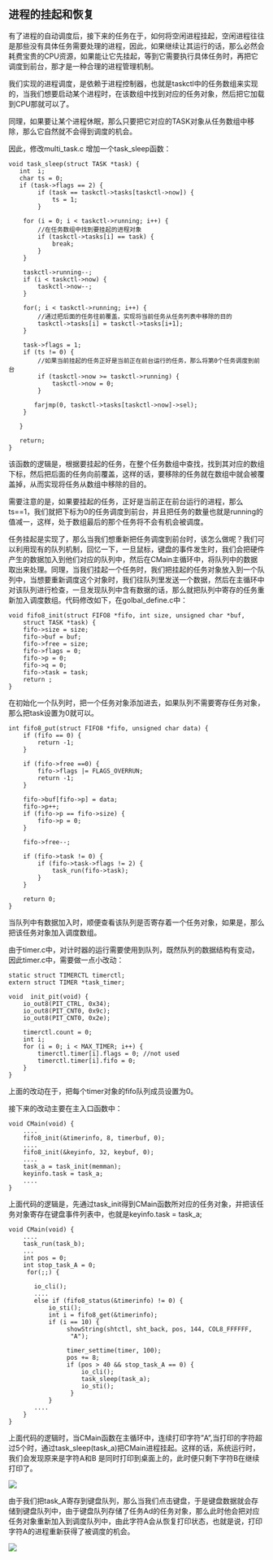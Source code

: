 ## 进程的挂起和恢复



有了进程的自动调度后，接下来的任务在于，如何将空闲进程挂起，空闲进程往往是那些没有具体任务需要处理的进程，因此，如果继续让其运行的话，那么必然会耗费宝贵的CPU资源，如果能让它先挂起，等到它需要执行具体任务时，再把它调度到前台，那才是一种合理的进程管理机制。

我们实现的进程调度，是依赖于进程控制器，也就是taskctl中的任务数组来实现的，当我们想要启动某个进程时，在该数组中找到对应的任务对象，然后把它加载到CPU那就可以了。

同理，如果要让某个进程休眠，那么只要把它对应的TASK对象从任务数组中移除，那么它自然就不会得到调度的机会。

因此，修改multi_task.c 增加一个task_sleep函数：

```
void task_sleep(struct TASK *task) {
   int  i;
   char ts = 0;
   if (task->flags == 2) {
        if (task == taskctl->tasks[taskctl->now]) {
            ts = 1;
        }

    for (i = 0; i < taskctl->running; i++) {
        //在任务数组中找到要挂起的进程对象
        if (taskctl->tasks[i] == task) {
            break;
        }
    }

    taskctl->running--;
    if (i < taskctl->now) {
        taskctl->now--;
    }

    for(; i < taskctl->running; i++) {
        //通过把后面的任务往前覆盖，实现将当前任务从任务列表中移除的目的
        taskctl->tasks[i] = taskctl->tasks[i+1];
    }

    task->flags = 1;
    if (ts != 0) {
        //如果当前挂起的任务正好是当前正在前台运行的任务，那么将第0个任务调度到前台
        if (taskctl->now >= taskctl->running) {
            taskctl->now = 0;
        }

       farjmp(0, taskctl->tasks[taskctl->now]->sel);
    }

   }

   return;
}

```

该函数的逻辑是，根据要挂起的任务，在整个任务数组中查找，找到其对应的数组下标，然后把后面的任务向前覆盖，这样的话，要移除的任务就在数组中就会被覆盖掉，从而实现将任务从数组中移除的目的。

需要注意的是，如果要挂起的任务，正好是当前正在前台运行的进程，那么ts==1，我们就把下标为0的任务调度到前台，并且把任务的数量也就是running的值减一，这样，处于数组最后的那个任务将不会有机会被调度。

任务挂起是实现了，那么当我们想重新把任务调度到前台时，该怎么做呢？我们可以利用现有的队列机制，回忆一下，一旦鼠标，键盘的事件发生时，我们会把硬件产生的数据加入到他们对应的队列中，然后在CMain主循环中，将队列中的数据取出来处理。同理，当我们挂起一个任务时，我们把挂起的任务对象放入到一个队列中，当想要重新调度这个对象时，我们往队列里发送一个数据，然后在主循环中对该队列进行检查，一旦发现队列中含有数据的话，那么就把队列中寄存的任务重新加入调度数组。代码修改如下，在golbal_define.c中：

```
void fifo8_init(struct FIFO8 *fifo, int size, unsigned char *buf, 
    struct TASK *task) {
    fifo->size = size;
    fifo->buf = buf;
    fifo->free = size;
    fifo->flags = 0;
    fifo->p = 0;
    fifo->q = 0;
    fifo->task = task;
    return ;
}
```

在初始化一个队列时，把一个任务对象添加进去，如果队列不需要寄存任务对象，那么把task设置为0就可以。

```
int fifo8_put(struct FIFO8 *fifo, unsigned char data) {
    if (fifo == 0) {
        return -1;
    }    

    if (fifo->free ==0) {
        fifo->flags |= FLAGS_OVERRUN;
        return -1;
    }

    fifo->buf[fifo->p] = data;
    fifo->p++;
    if (fifo->p == fifo->size) {
        fifo->p = 0;
    }

    fifo->free--;

    if (fifo->task != 0) {
        if (fifo->task->flags != 2) {
            task_run(fifo->task);
        }
    }

    return 0;
}
```

当队列中有数据加入时，顺便查看该队列是否寄存着一个任务对象，如果是，那么把该任务对象加入调度数组。

由于timer.c中，对计时器的运行需要使用到队列，既然队列的数据结构有变动，因此timer.c中，需要做一点小改动：

```
static struct TIMERCTL timerctl;
extern struct TIMER *task_timer;

void  init_pit(void) {
    io_out8(PIT_CTRL, 0x34);
    io_out8(PIT_CNT0, 0x9c);
    io_out8(PIT_CNT0, 0x2e);

    timerctl.count = 0;
    int i;
    for (i = 0; i < MAX_TIMER; i++) {
        timerctl.timer[i].flags = 0; //not used
        timerctl.timer[i].fifo = 0;
    }
}
```

上面的改动在于，把每个timer对象的fifo队列成员设置为0。

接下来的改动主要在主入口函数中：

```
void CMain(void) {
    ....
    fifo8_init(&timerinfo, 8, timerbuf, 0);
    ....
    fifo8_init(&keyinfo, 32, keybuf, 0);
    ....
    task_a = task_init(memman);
    keyinfo.task = task_a;
    ....
}
```

上面代码的逻辑是，先通过task_init得到CMain函数所对应的任务对象，并把该任务对象寄存在键盘事件列表中，也就是keyinfo.task = task_a;

```
void CMain(void) {
    ....
    task_run(task_b);
    ...
    int pos = 0;
    int stop_task_A = 0;
     for(;;) {

       io_cli();
       ....
       else if (fifo8_status(&timerinfo) != 0) {
           io_sti();
           int i = fifo8_get(&timerinfo);
           if (i == 10) {
                showString(shtctl, sht_back, pos, 144, COL8_FFFFFF,
                 "A"); 

                timer_settime(timer, 100);
                pos += 8;
                if (pos > 40 && stop_task_A == 0) {
                    io_cli();
                    task_sleep(task_a);
                    io_sti();
                 }
           }
       ....
    }
}
```

上面代码的逻辑时，当CMain函数在主循环中，连续打印字符”A”,当打印的字符超过5个时，通过task_sleep(task_a)把CMain进程挂起。这样的话，系统运行时，我们会发现原来是字符A和B 是同时打印到桌面上的，此时便只剩下字符B在继续打印了。

![](img/20170105100939485.png)



由于我们把task_A寄存到键盘队列，那么当我们点击键盘，于是键盘数据就会存储到键盘队列中，由于键盘队列存储了任务Ad的任务对象，那么此时他会把对应任务对象重新加入到调度队列中，由此字符A会从恢复打印状态，也就是说，打印字符A的进程重新获得了被调度的机会。



![](img/20170105100958315.png)



